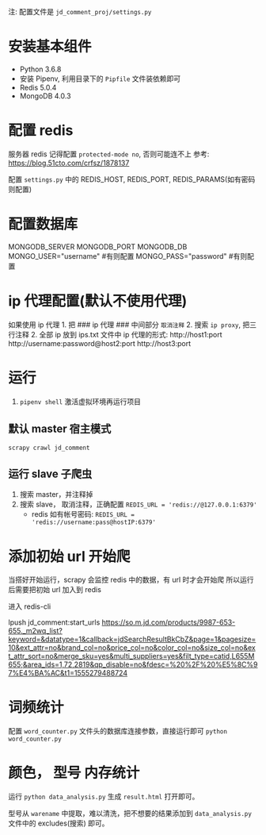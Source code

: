 注: 配置文件是 `jd_comment_proj/settings.py`

# 安装基本组件
- Python 3.6.8
- 安装 Pipenv, 利用目录下的 `Pipfile` 文件装依赖即可
- Redis 5.0.4 
- MongoDB 4.0.3

# 配置 redis
服务器 redis 记得配置 `protected-mode no`, 否则可能连不上
参考: https://blog.51cto.com/crfsz/1878137

配置 `settings.py` 中的 REDIS_HOST, REDIS_PORT, REDIS_PARAMS(如有密码则配置)


# 配置数据库
MONGODB_SERVER 
MONGODB_PORT
MONGODB_DB
MONGO_USER="username" #有则配置
MONGO_PASS="password" #有则配置


# ip 代理配置(默认不使用代理)
如果使用 ip 代理
    1. 把 ### ip 代理 ### 中间部分 `取消注释`
    2. 搜索 `ip proxy`, 把三行注释
    2. 全部 ip 放到 ips.txt 文件中
        ip 代理的形式:
        http://host1:port
        http://username:password@host2:port
        http://host3:port

# 运行
1. `pipenv shell` 激活虚拟环境再运行项目
## 默认 master 宿主模式
`scrapy crawl jd_comment`
## 运行 slave 子爬虫
1. 搜索 master，并注释掉
2. 搜索 slave， 取消注释，正确配置 `REDIS_URL = 'redis://@127.0.0.1:6379'`
    - redis 如有帐号密码: `REDIS_URL = 'redis://username:pass@hostIP:6379'`
    
# 添加初始 url 开始爬
当搭好开始运行，scrapy 会监控 redis 中的数据，有 url 时才会开始爬
所以运行后需要把初始 url 加入到 redis

进入 redis-cli

lpush jd_comment:start_urls https://so.m.jd.com/products/9987-653-655._m2wq_list?keyword=&datatype=1&callback=jdSearchResultBkCbZ&page=1&pagesize=10&ext_attr=no&brand_col=no&price_col=no&color_col=no&size_col=no&ext_attr_sort=no&merge_sku=yes&multi_suppliers=yes&filt_type=catid,L655M655;&area_ids=1,72,2819&qp_disable=no&fdesc=%20%2F%20%E5%8C%97%E4%BA%AC&t1=1555279488724


# 词频统计
配置 `word_counter.py` 文件头的数据库连接参数，直接运行即可 `python word_counter.py`

# 颜色， 型号 内存统计
运行 `python data_analysis.py`
生成 `result.html` 打开即可。

型号从 `warename` 中提取，难以清洗，把不想要的结果添加到 `data_analysis.py` 文件中的 excludes(搜索) 即可。
